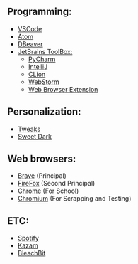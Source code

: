 ## Programming: 

- [VSCode](https://github.com/UltiRequiem/Ubuntu-20.04/blob/main/Individual-Installers/vscode.sh)
- [Atom](https://github.com/UltiRequiem/Ubuntu-20.04/blob/main/Individual-Installers/atom.sh)
- [DBeaver](https://github.com/UltiRequiem/Ubuntu-20.04/blob/main/Individual-Installers/dbeaver.sh)
- [JetBrains ToolBox:](https://www.jetbrains.com/toolbox-app)
  - [PyCharm](https://www.jetbrains.com/idea/download)
  - [IntelliJ](https://www.jetbrains.com/intellij/download)
  - [CLion](https://www.jetbrains.com/clion/download)
  - [WebStorm](https://www.jetbrains.com/webstorm/download)
  - [Web Browser Extension](https://www.jetbrains.com/toolbox-app)

## Personalization: 
- [Tweaks](https://github.com/UltiRequiem/Ubuntu-20.04/blob/main/Individual-Installers/tweaks.sh)
- [Sweet Dark](https://www.gnome-look.org/p/1253385)

## Web browsers:
- [Brave](https://github.com/UltiRequiem/Ubuntu-20.04/blob/main/Individual-Installers/brave.sh) (Principal)
- [FireFox](https://www.mozilla.org/en-US/firefox/all/#product-desktop-release) (Second Principal)
- [Chrome](https://www.google.com/chrome) (For School)
- [Chromium](https://github.com/UltiRequiem/Ubuntu-20.04/blob/main/Individual-Installers/chromium.sh) (For Scrapping and Testing)

## ETC:
- [Spotify](https://www.spotify.com/us/download/linux)
- [Kazam](./Individual-Installers/kazam.sh)
- [BleachBit](./Individual-Installers/bleachbit.sh)

